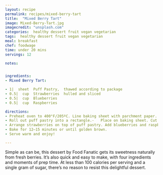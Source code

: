 ```yaml
---
layout: recipe
permalink: recipes/mixed-berry-tart
title:  "Mixed Berry Tart"
image: Mixed-Berry-Tart.jpg
imagecredit: "unsplash.com"
categories:  healthy dessert fruit vegan vegetarian
tags:  healthy dessert fruit vegan vegetarian
meal: breakfast
chef: foodwage
time: under 20 mins
servings: 12

notes:


ingredients:
- Mixed Berry Tart:

- 1|  sheet  Puff Pastry,  thawed according to package
- 0.5|  cup  Strawberries  hulled and sliced
- 0.5|  cup  Blueberries
- 0.5|  cup  Raspberries

directions:
- Preheat oven to 400°F/205ºC. Line baking sheet with parchment paper.
- Roll out puff pastry into a rectangle.-   Place on baking sheet. Cut a line around the edge of puff pastry, 0.5|-inch from the edge to make a border.
- Arrange strawberries on top of puff pastry. Add blueberries and raspberries.
- Bake for 12–15 minutes or until golden brown.
- Serve warm and enjoy!

---
```


Simple as can be, this dessert by Food Fanatic gets its sweetness naturally from fresh berries. It’s also quick and easy to make, with four ingredients and moments of prep time. At less than 100 calories per serving and a single gram of sugar, there’s no reason to resist this delightful dessert.